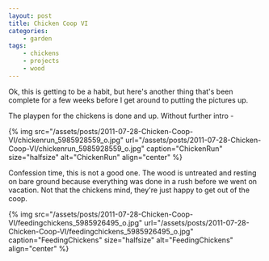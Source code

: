```yaml
---
layout: post
title: Chicken Coop VI
categories:
    - garden
tags:
    - chickens
    - projects
    - wood
---
```


Ok, this is getting to be a habit, but here's another thing that's been complete for a few weeks before I get around to putting the pictures up.

The playpen for the chickens is done and up. Without further intro -

{% img src="/assets/posts/2011-07-28-Chicken-Coop-VI/chickenrun_5985928559_o.jpg" url="/assets/posts/2011-07-28-Chicken-Coop-VI/chickenrun_5985928559_o.jpg" caption="ChickenRun" size="halfsize" alt="ChickenRun" align="center" %}

Confession time, this is not a good one. The wood is untreated and resting on bare ground because everything was done in a rush before we went on vacation. Not that the chickens mind, they're just happy to get out of the coop.

{% img src="/assets/posts/2011-07-28-Chicken-Coop-VI/feedingchickens_5985926495_o.jpg" url="/assets/posts/2011-07-28-Chicken-Coop-VI/feedingchickens_5985926495_o.jpg" caption="FeedingChickens" size="halfsize" alt="FeedingChickens" align="center" %}